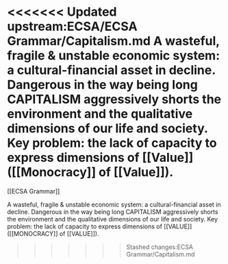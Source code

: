 <<<<<<< Updated upstream:ECSA/ECSA Grammar/Capitalism.md
A wasteful, fragile & unstable economic system: a cultural-financial asset in decline. Dangerous in the way being long CAPITALISM aggressively shorts the environment and the qualitative dimensions of our life and society. Key problem: the lack of capacity to express dimensions of [[Value]] ([[Monocracy]] of [[Value]]).
=======
[[ECSA Grammar]]

A wasteful, fragile & unstable economic system: a cultural-financial asset in decline. Dangerous in the way being long CAPITALISM aggressively shorts the environment and the qualitative dimensions of our life and society. Key problem: the lack of capacity to express dimensions of [[VALUE]] ([[MONOCRACY]] of [[VALUE]]).
>>>>>>> Stashed changes:ECSA Grammar/Capitalism.md
